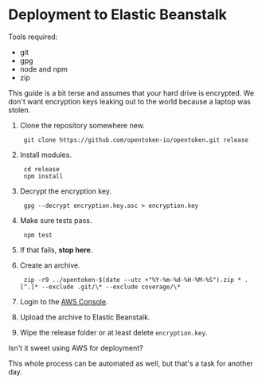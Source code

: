 Deployment to Elastic Beanstalk
===============================

Tools required:

* git
* gpg
* node and npm
* zip

This guide is a bit terse and assumes that your hard drive is encrypted.  We don't want encryption keys leaking out to the world because a laptop was stolen.

1. Clone the repository somewhere new.

        git clone https://github.com/opentoken-io/opentoken.git release

2. Install modules.

        cd release
        npm install

3. Decrypt the encryption key.

        gpg --decrypt encryption.key.asc > encryption.key

4. Make sure tests pass.

        npm test

5. If that fails, **stop here**.
6. Create an archive.

        zip -r9 ../opentoken-$(date --utc +"%Y-%m-%d-%H-%M-%S").zip * .[^.]* --exclude .git/\* --exclude coverage/\*

7. Login to the [AWS Console](https://opentoken-io.signin.aws.amazon.com/console).
8. Upload the archive to Elastic Beanstalk.
9. Wipe the release folder or at least delete `encryption.key`.

Isn't it sweet using AWS for deployment?

This whole process can be automated as well, but that's a task for another day.
